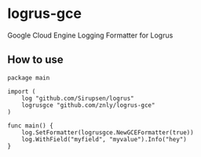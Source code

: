 # logrus-gce
Google Cloud Engine Logging Formatter for Logrus

## How to use
```golang
package main

import (
	log "github.com/Sirupsen/logrus"
    logrusgce "github.com/znly/logrus-gce"
)

func main() {
    log.SetFormatter(logrusgce.NewGCEFormatter(true))
    log.WithField("myfield", "myvalue").Info("hey")
}
```